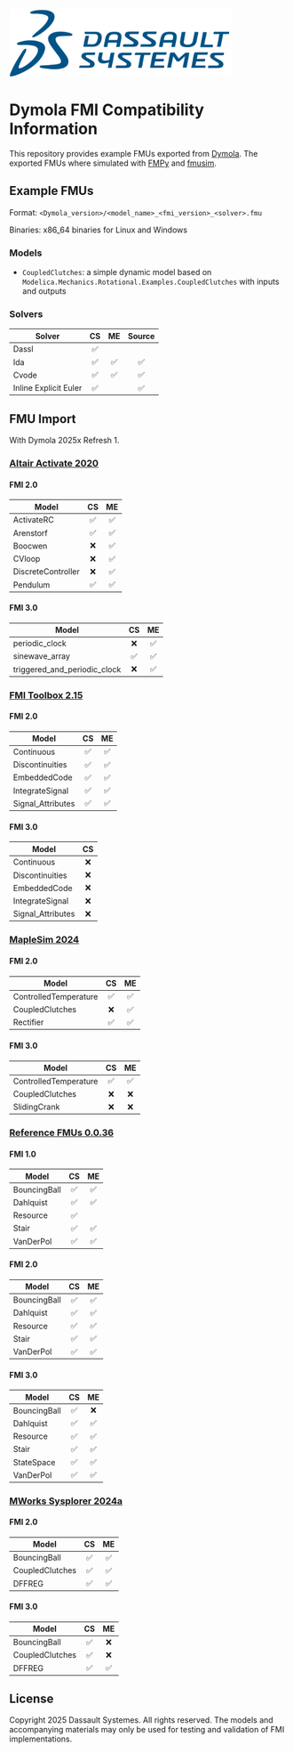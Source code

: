 <img src="resources/3DS.svg" width="400"/>

# Dymola FMI Compatibility Information

This repository provides example FMUs exported from [Dymola](https://www.3ds.com/products/catia/dymola).
The exported FMUs where simulated with [FMPy](https://github.com/CATIA-Systems/FMPy) and [fmusim](https://github.com/modelica/reference-fmus). 

## Example FMUs

Format: `<Dymola_version>/<model_name>_<fmi_version>_<solver>.fmu`

Binaries: x86_64 binaries for Linux and Windows

### Models

- `CoupledClutches`: a simple dynamic model based on `Modelica.Mechanics.Rotational.Examples.CoupledClutches` with inputs and outputs

### Solvers

| Solver                |         CS         |         ME         |       Source       |
|-----------------------|:------------------:|:------------------:|:------------------:|
| Dassl                 | :white_check_mark: |                    |                    |
| Ida                   | :white_check_mark: | :white_check_mark: | :white_check_mark: |
| Cvode                 | :white_check_mark: | :white_check_mark: | :white_check_mark: |
| Inline Explicit Euler | :white_check_mark: |                    | :white_check_mark: |

## FMU Import

With Dymola 2025x Refresh 1.

### [Altair Activate 2020](https://github.com/altairengineering/fmus)

#### FMI 2.0

| Model              |         CS         |         ME         |
|--------------------|:------------------:|:------------------:|
| ActivateRC         | :white_check_mark: | :white_check_mark: |
| Arenstorf          | :white_check_mark: | :white_check_mark: |
| Boocwen            |        :x:         | :white_check_mark: |
| CVloop             |        :x:         | :white_check_mark: |
| DiscreteController |        :x:         | :white_check_mark: |
| Pendulum           | :white_check_mark: | :white_check_mark: |

#### FMI 3.0

| Model                        |         CS         |         ME         |
|------------------------------|:------------------:|:------------------:|
| periodic_clock               |        :x:         | :white_check_mark: |
| sinewave_array               | :white_check_mark: | :white_check_mark: |
| triggered_and_periodic_clock |        :x:         | :white_check_mark: |

### [FMI Toolbox 2.15](https://github.com/modelon-community/FMIToolbox-Compliance)

#### FMI 2.0

| Model             |         CS         |         ME         |
|-------------------|:------------------:|:------------------:|
| Continuous        | :white_check_mark: | :white_check_mark: |
| Discontinuities   | :white_check_mark: | :white_check_mark: |
| EmbeddedCode      | :white_check_mark: | :white_check_mark: |
| IntegrateSignal   | :white_check_mark: | :white_check_mark: |
| Signal_Attributes | :white_check_mark: | :white_check_mark: |

#### FMI 3.0

| Model             | CS  |
|-------------------|:---:|
| Continuous        | :x: |
| Discontinuities   | :x: |
| EmbeddedCode      | :x: |
| IntegrateSignal   | :x: |
| Signal_Attributes | :x: |

### [MapleSim 2024](https://github.com/Maplesoft-fmigroup/MapleSim_FMI)

#### FMI 2.0

| Model                 |         CS         |         ME         |
|-----------------------|:------------------:|:------------------:|
| ControlledTemperature | :white_check_mark: | :white_check_mark: |
| CoupledClutches       |        :x:         | :white_check_mark: |
| Rectifier             | :white_check_mark: | :white_check_mark: |

#### FMI 3.0

| Model                 |         CS         |         ME         |
|-----------------------|:------------------:|:------------------:|
| ControlledTemperature | :white_check_mark: | :white_check_mark: |
| CoupledClutches       |        :x:         |        :x:         |
| SlidingCrank          |        :x:         |        :x:         |

### [Reference FMUs 0.0.36](https://github.com/modelica/Reference-FMUs/releases/tag/v0.0.36)

#### FMI 1.0

| Model        |         CS         |         ME         |
|--------------|:------------------:|:------------------:|
| BouncingBall | :white_check_mark: | :white_check_mark: |
| Dahlquist    | :white_check_mark: | :white_check_mark: |
| Resource     | :white_check_mark: |                    |
| Stair        | :white_check_mark: | :white_check_mark: |
| VanDerPol    | :white_check_mark: | :white_check_mark: |

#### FMI 2.0

| Model        |         CS         |         ME         |
|--------------|:------------------:|:------------------:|
| BouncingBall | :white_check_mark: | :white_check_mark: |
| Dahlquist    | :white_check_mark: | :white_check_mark: |
| Resource     | :white_check_mark: | :white_check_mark: |
| Stair        | :white_check_mark: | :white_check_mark: |
| VanDerPol    | :white_check_mark: | :white_check_mark: |

#### FMI 3.0

| Model        |         CS         |         ME         |
|--------------|:------------------:|:------------------:|
| BouncingBall | :white_check_mark: |        :x:         |
| Dahlquist    | :white_check_mark: | :white_check_mark: |
| Resource     | :white_check_mark: | :white_check_mark: |
| Stair        | :white_check_mark: | :white_check_mark: |
| StateSpace   | :white_check_mark: | :white_check_mark: |
| VanDerPol    | :white_check_mark: | :white_check_mark: |

### [MWorks Sysplorer 2024a](https://github.com/TongYuan-MC/fmus)

#### FMI 2.0

| Model           |         CS         |         ME         |
|-----------------|:------------------:|:------------------:|
| BouncingBall    | :white_check_mark: | :white_check_mark: |
| CoupledClutches | :white_check_mark: | :white_check_mark: |
| DFFREG          | :white_check_mark: | :white_check_mark: |


#### FMI 3.0

| Model           |         CS         |         ME         |
|-----------------|:------------------:|:------------------:|
| BouncingBall    | :white_check_mark: |        :x:         |
| CoupledClutches | :white_check_mark: |        :x:         |
| DFFREG          | :white_check_mark: | :white_check_mark: |

## License

Copyright 2025 Dassault Systemes.
All rights reserved.
The models and accompanying materials may only be used for testing and validation of FMI implementations.
